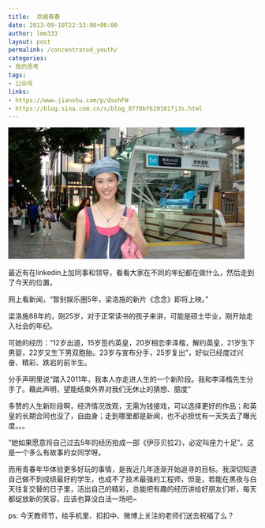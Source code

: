 ```yaml
---
title:  浓缩青春
date: 2013-09-10T22:53:00+00:00
author: lmm333
layout: post
permalink: /concentrated_youth/
categories:
- 我的思考
tags:
- 公众号
links:
- https://www.jianshu.com/p/dsohFW
- https://blog.sina.com.cn/s/blog_8778bf620101fj3s.html
---
```

![](https://raw.githubusercontent.com/lmmsoft/lmmsoft.github.io/master/images/sina_blog_image2.jpeg)

最近有在linkedin上加同事和领导，看看大家在不同的年纪都在做什么，然后走到了今天的位置。

网上看新闻，“暂别娱乐圈5年，梁洛施的新片《念念》即将上映。”

梁洛施88年的，刚25岁，对于正常读书的孩子来讲，可能是硕士毕业，刚开始走入社会的年纪。

可她的经历：“12岁出道，15岁签约英皇，20岁相恋李泽楷，解约英皇，21岁生下男婴，22岁又生下男双胞胎。23岁与宣布分手，25岁复出”，好似已经度过兴奋、精彩、跌宕的前半生。

分手声明里说“踏入2011年，我本人亦走进人生的一个新阶段。我和李泽楷先生分手了。藉此声明，望能结束外界对我们无休止的猜想、臆度”

多赞的人生新阶段啊，经济情况改观，无需为钱接戏，可以选择更好的作品；和英皇的长期合同也没了，自由身；走到哪里都是新闻，也不必担忧有一天失去了曝光度。。。

“她如果愿意将自己过去5年的经历拍成一部《伊莎贝拉2》，必定叫座力十足”。这是一个多么有故事的女同学呀。

而用青春年华体验更多好玩的事情，是我近几年逐渐开始追寻的目标。我深切知道自己做不到成绩最好的学生，也成不了技术最强的工程师，但是，若能在黑夜与白天往复交替的日子里，活出自己的精彩，总能把有趣的经历讲给好朋友们听，每天都绽放新的笑容，应该也算没白活一场吧~

ps: 今天教师节，给手机里、扣扣中、微博上关注的老师们送去祝福了么？